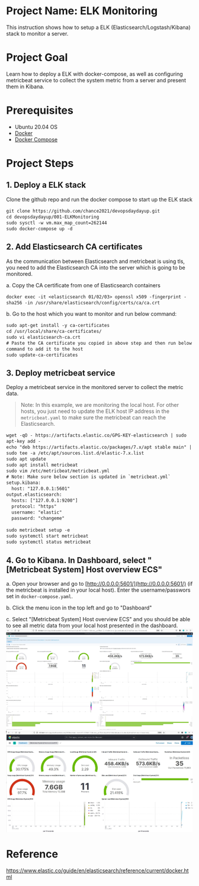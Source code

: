 # Project Name: ELK Monitoring
This instruction shows how to setup a ELK (Elasticsearch/Logstash/Kibana) stack to monitor a server.

# Project Goal
Learn how to deploy a ELK with docker-compose, as well as configuring metricbeat service to collect the system metric from a server and present them in Kibana.

# Prerequisites
- Ubuntu 20.04 OS
- [Docker](https://docs.docker.com/engine/install/ubuntu/)
- [Docker Compose](https://docs.docker.com/compose/install/)

# Project Steps
## 1. Deploy a ELK stack
Clone the github repo and run the docker compose to start up the ELK stack
```
git clone https://github.com/chance2021/devopsdaydayup.git
cd devopsdaydayup/001-ELKMonitoring
sudo sysctl -w vm.max_map_count=262144
sudo docker-compose up -d
```

## 2. Add Elasticsearch CA certificates
As the communication between Elasticsearch and metricbeat is using tls, you need to add the Elasticsearch CA into the server which is going to be monitored.

a. Copy the CA certificate from one of Elasticsearch containers
```
docker exec -it <elasticsearch 01/02/03> openssl x509 -fingerprint -sha256 -in /usr/share/elasticsearch/config/certs/ca/ca.crt
```

b.  Go to the host which you want to monitor and run below command:
```
sudo apt-get install -y ca-certificates
cd /usr/local/share/ca-certificates/
sudo vi elasticsearch-ca.crt
# Paste the CA certificate you copied in above step and then run below command to add it to the host
sudo update-ca-certificates
```

## 3. Deploy metricbeat service 
Deploy a metricbeat service in the monitored server to collect the metric data.
> Note: In this example, we are monitoring the local host. For other hosts, you just need to update the ELK host IP address in the `metricbeat.yaml` to make sure the metricbeat can reach the Elasticsearch.
```
wget -qO - https://artifacts.elastic.co/GPG-KEY-elasticsearch | sudo apt-key add -
echo "deb https://artifacts.elastic.co/packages/7.x/apt stable main" | sudo tee -a /etc/apt/sources.list.d/elastic-7.x.list
sudo apt update
sudo apt install metricbeat
sudo vim /etc/metricbeat/metricbeat.yml
# Note: Make sure below section is updated in `metricbeat.yml`
setup.kibana:
  host: "127.0.0.1:5601"
output.elasticsearch:
  hosts: ["127.0.0.1:9200"]
  protocol: "https"
  username: "elastic"
  password: "changeme"

sudo metricbeat setup -e
sudo systemctl start metricbeat
sudo systemctl status metricbeat
```


## 4. Go to Kibana. In Dashboard, select "[Metricbeat System] Host overview ECS"

a. Open your browser and go to [http://0.0.0.0:5601/](http://0.0.0.0:5601/) (if the metricbeat is installed in your local host). Enter the username/passwors set in `docker-compose.yaml`.

b. Click the menu icon in the top left and go to "Dashboard"

c. Select "[Metricbeat System] Host overview ECS" and you should be able to see all metric data from your local host presented in the dashboard.
![kibana](./images/1.jpg)
![kibana](./images/2.jpg)

# Reference
https://www.elastic.co/guide/en/elasticsearch/reference/current/docker.html

